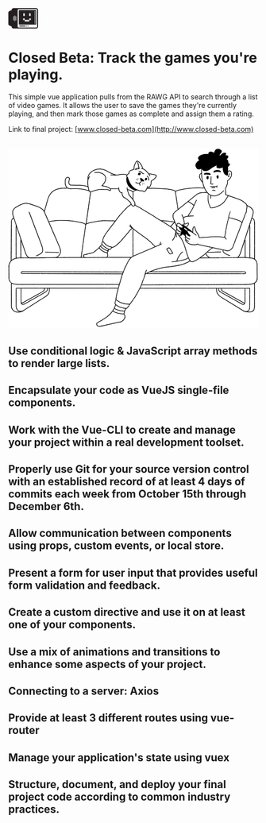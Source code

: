 <img src="src/assets/images/logo.png" width="60">
<br/>

# Closed Beta: Track the games you're playing.

This simple vue application pulls from the RAWG API to search through a list of video games. It allows the user to save the games they're currently playing, and then mark those games as complete and assign them a rating.

Link to final project: [www.closed-beta.com](http://www.closed-beta.com)

<br/>
<img src="src/assets/images/home-illustration-white.png" width="590">
<br/>

## Use conditional logic & JavaScript array methods to render large lists.


## Encapsulate your code as VueJS single-file components.


## Work with the Vue-CLI to create and manage your project within a real development toolset.


## Properly use Git for your source version control with an established record of at least 4 days of commits each week from October 15th through December 6th.


## Allow communication between components using props, custom events, or local store.


## Present a form for user input that provides useful form validation and feedback.


## Create a custom directive and use it on at least one of your components.


## Use a mix of animations and transitions to enhance some aspects of your project.


## Connecting to a server: Axios


## Provide at least 3 different routes using vue-router


## Manage your application's state using vuex


## Structure, document, and deploy your final project code according to common industry practices.


